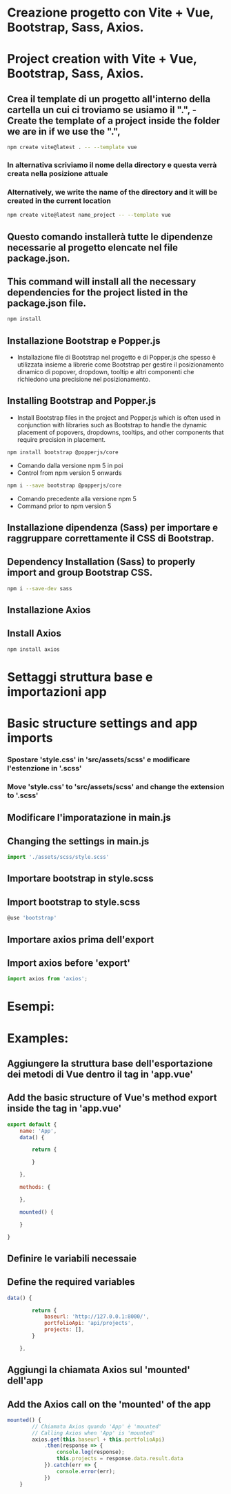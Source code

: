 # Creazione progetto con Vite + Vue, Bootstrap, Sass, Axios.
# Project creation with Vite + Vue, Bootstrap, Sass, Axios.


## Crea il template di un progetto all'interno della cartella un cui ci troviamo se usiamo il ".", - Create the template of a project inside the folder we are in if we use the ".",
```bash
npm create vite@latest . -- --template vue
```


### In alternativa scriviamo il nome della directory e questa verrà creata nella posizione attuale
### Alternatively, we write the name of the directory and it will be created in the current location
```bash
npm create vite@latest name_project -- --template vue
```


## Questo comando installerà tutte le dipendenze necessarie al progetto elencate nel file package.json.
## This command will install all the necessary dependencies for the project listed in the package.json file.
```bash
npm install
```


## Installazione Bootstrap e Popper.js
- Installazione file di Bootstrap nel progetto e di Popper.js che spesso è utilizzata insieme a librerie come Bootstrap per gestire il posizionamento dinamico di popover, dropdown, tooltip e altri componenti che richiedono una precisione nel posizionamento.
## Installing Bootstrap and Popper.js
- Install Bootstrap files in the project and Popper.js which is often used in conjunction with libraries such as Bootstrap to handle the dynamic placement of popovers, dropdowns, tooltips, and other components that require precision in placement.
```bash
npm install bootstrap @popperjs/core
```
- Comando dalla versione npm 5 in poi
- Control from npm version 5 onwards
```bash
npm i --save bootstrap @popperjs/core
```
- Comando precedente alla versione npm 5
- Command prior to npm version 5


## Installazione dipendenza (Sass) per importare e raggruppare correttamente il CSS di Bootstrap.
## Dependency Installation (Sass) to properly import and group Bootstrap CSS.
```bash
npm i --save-dev sass
```

## Installazione Axios
## Install Axios
```bash
npm install axios
```

# Settaggi struttura base e importazioni app
# Basic structure settings and app imports

### Spostare 'style.css' in 'src/assets/scss' e modificare l'estenzione in '.scss'
### Move 'style.css' to 'src/assets/scss' and change the extension to '.scss'

## Modificare l'imporatazione in main.js
## Changing the settings in main.js
```js
import './assets/scss/style.scss'
```


## Importare bootstrap in style.scss
## Import bootstrap to style.scss

```js
@use 'bootstrap'
```


## Importare axios prima dell'export
## Import axios before 'export'
```js
import axios from 'axios';
```

# Esempi:
# Examples:

## Aggiungere la struttura base dell'esportazione dei metodi di Vue dentro il tag <script></script> in 'app.vue'
## Add the basic structure of Vue's method export inside the tag <script></script> in 'app.vue'
```js
export default {
    name: 'App',
    data() {

        return {

        }

    },

    methods: {

    },

    mounted() {

    }

}
```


## Definire le variabili necessaie
## Define the required variables
```js
data() {

        return {
            baseurl: 'http://127.0.0.1:8000/',
            portfolioApi: 'api/projects',
            projects: [],
        }

    },
```


## Aggiungi la chiamata Axios sul 'mounted' dell'app
## Add the Axios call on the 'mounted' of the app
```js
mounted() {
        // Chiamata Axios quando 'App' è 'mounted'
        // Calling Axios when 'App' is 'mounted'
        axios.get(this.baseurl + this.portfolioApi)
            .then(response => {
                console.log(response);
                this.projects = response.data.result.data
            }).catch(err => {
                console.error(err);
            })
    }
```